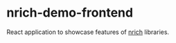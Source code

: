 # nrich-demo-frontend

React application to showcase features of [nrich](https://github.com/croz-ltd/nrich) libraries.
